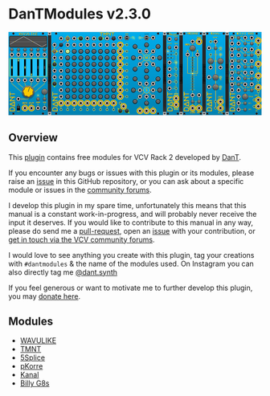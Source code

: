 # DanTModules v2.3.0

![DanTModules](img/dantmodules.png)

## Overview

This [plugin](https://library.vcvrack.com/DanTModules/) contains free modules for VCV Rack 2 developed by [DanT](https://www.dtilley.co.uk).

If you encounter any bugs or issues with this plugin or its modules, please raise an [issue](https://github.com/Miff-Real/DanTModules-Manual/issues) in this GitHub repository, or you can ask about a specific module or issues in the [community forums](https://community.vcvrack.com/c/plugins/6).

I develop this plugin in my spare time, unfortunately this means that this manual is a constant work-in-progress, and will probably never receive the input it deserves. If you would like to contribute to this manual in any way, please do send me a [pull-request](https://www.digitalocean.com/community/tutorials/how-to-create-a-pull-request-on-github), open an [issue](https://github.com/Miff-Real/DanTModules-Manual/issues) with your contribution, or [get in touch via the VCV community forums](https://community.vcvrack.com/u/dan.tilley/summary).

I would love to see anything you create with this plugin, tag your creations with `#dantmodules` & the name of the modules used. On Instagram you can also directly tag me [@dant.synth](https://www.instagram.com/dant.synth/)

If you feel generous or want to motivate me to further develop this plugin, you may [donate here](https://monzo.me/danieltilley2).

## Modules

* [WAVULIKE](wavulike.md)
* [TMNT](tmnt.md)
* [5Splice](5splice.md)
* [pKorre](pkorre.md)
* [Kanal](kanal.md)
* [Billy G8s](billyg8s.md)
